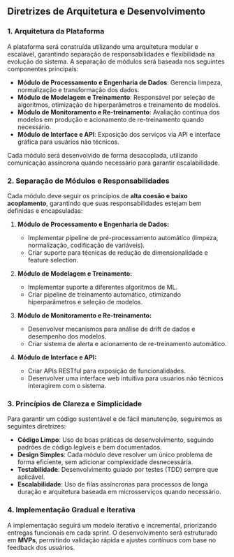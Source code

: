 ## **Diretrizes de Arquitetura e Desenvolvimento**

### **1. Arquitetura da Plataforma**
A plataforma será construída utilizando uma arquitetura modular e escalável, garantindo separação de responsabilidades e flexibilidade na evolução do sistema. A separação de módulos será baseada nos seguintes componentes principais:

- **Módulo de Processamento e Engenharia de Dados**: Gerencia limpeza, normalização e transformação dos dados.
- **Módulo de Modelagem e Treinamento**: Responsável por seleção de algoritmos, otimização de hiperparâmetros e treinamento de modelos.
- **Módulo de Monitoramento e Re-treinamento**: Avaliação contínua dos modelos em produção e acionamento de re-treinamento quando necessário.
- **Módulo de Interface e API**: Exposição dos serviços via API e interface gráfica para usuários não técnicos.

Cada módulo será desenvolvido de forma desacoplada, utilizando comunicação assíncrona quando necessário para garantir escalabilidade.

### **2. Separação de Módulos e Responsabilidades**
Cada módulo deve seguir os princípios de **alta coesão e baixo acoplamento**, garantindo que suas responsabilidades estejam bem definidas e encapsuladas:

1. **Módulo de Processamento e Engenharia de Dados:**
   - Implementar pipeline de pré-processamento automático (limpeza, normalização, codificação de variáveis).
   - Criar suporte para técnicas de redução de dimensionalidade e feature selection.

2. **Módulo de Modelagem e Treinamento:**
   - Implementar suporte a diferentes algoritmos de ML.
   - Criar pipeline de treinamento automático, otimizando hiperparâmetros e seleção de modelos.

3. **Módulo de Monitoramento e Re-treinamento:**
   - Desenvolver mecanismos para análise de drift de dados e desempenho dos modelos.
   - Criar sistema de alerta e acionamento de re-treinamento automático.

4. **Módulo de Interface e API:**
   - Criar APIs RESTful para exposição de funcionalidades.
   - Desenvolver uma interface web intuitiva para usuários não técnicos interagirem com o sistema.

### **3. Princípios de Clareza e Simplicidade**
Para garantir um código sustentável e de fácil manutenção, seguiremos as seguintes diretrizes:

- **Código Limpo**: Uso de boas práticas de desenvolvimento, seguindo padrões de código legíveis e bem documentados.
- **Design Simples**: Cada módulo deve resolver um único problema de forma eficiente, sem adicionar complexidade desnecessária.
- **Testabilidade**: Desenvolvimento guiado por testes (TDD) sempre que aplicável.
- **Escalabilidade**: Uso de filas assíncronas para processos de longa duração e arquitetura baseada em microsserviços quando necessário.

### **4. Implementação Gradual e Iterativa**
A implementação seguirá um modelo iterativo e incremental, priorizando entregas funcionais em cada sprint. O desenvolvimento será estruturado em **MVPs**, permitindo validação rápida e ajustes contínuos com base no feedback dos usuários.


